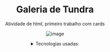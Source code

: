 <div align="center">
  
# Galeria de Tundra

<p>Atividade de html, primeiro trabalho com cards </p>

![image](https://github.com/vitorcvelloso/galeriadeimagens/assets/106841780/f00672c9-e6a8-4579-bc09-58afe8eb3fed)

<details>
  <summary>Tecnologias usadas:</summary>
  -HTML

  -CSS
</details>

</div>
